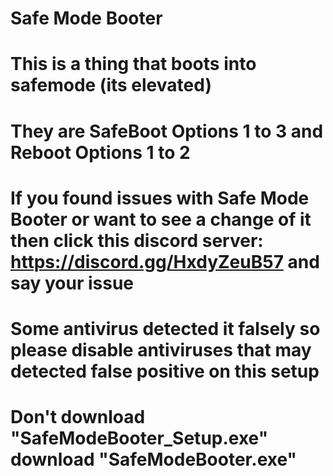 # Safe Mode Booter


# This is a thing that boots into safemode (its elevated)
# They are SafeBoot Options 1 to 3 and Reboot Options 1 to 2

# If you found issues with Safe Mode Booter or want to see a change of it then click this discord server: https://discord.gg/HxdyZeuB57 and say your issue

# Some antivirus detected it falsely so please disable antiviruses that may detected false positive on this setup


# Don't download "SafeModeBooter_Setup.exe" download "SafeModeBooter.exe" 
